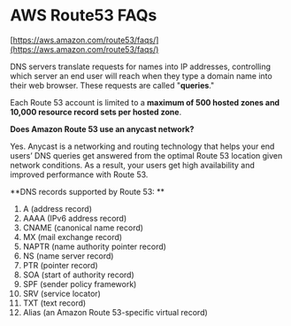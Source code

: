 
# AWS Route53 FAQs

[https://aws.amazon.com/route53/faqs/](https://aws.amazon.com/route53/faqs/)

DNS servers translate requests for names into IP addresses, controlling which server an end user will reach when they type a domain name into their web browser. These requests are called "**queries**."

Each Route 53 account is limited to a **maximum of 500 hosted zones and 10,000 resource record sets per hosted zone**. 

**Does Amazon Route 53 use an anycast network?**

Yes. Anycast is a networking and routing technology that helps your end users’ DNS queries get answered from the optimal Route 53 location given network conditions. As a result, your users get high availability and improved performance with Route 53.

**DNS records supported by Route 53: **

1. A (address record)
1. AAAA (IPv6 address record)
1. CNAME (canonical name record)
1. MX (mail exchange record)
1. NAPTR (name authority pointer record)
1. NS (name server record)
1. PTR (pointer record)
1. SOA (start of authority record)
1. SPF (sender policy framework)
1. SRV (service locator)
1. TXT (text record)
1. Alias (an Amazon Route 53-specific virtual record)


